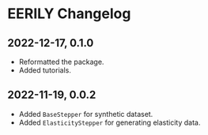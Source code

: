 # EERILY Changelog

## 2022-12-17, 0.1.0

- Reformatted the package.
- Added tutorials.

## 2022-11-19, 0.0.2

- Added `BaseStepper` for synthetic dataset.
- Added `ElasticityStepper` for generating elasticity data.
